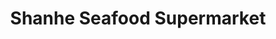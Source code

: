 ---
title: "Shanhe Seafood Supermarket"
url: /glasgow/shanhe-seafood-supermarket/
shop: supermarket
---